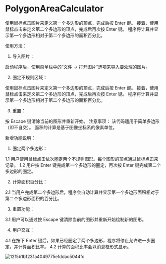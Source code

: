 # PolygonAreaCalculator
 使用鼠标点击图片来定义第一个多边形的顶点，完成后按 Enter 键。 接着，使用鼠标点击来定义第二个多边形的顶点，完成后再次按 Enter 键。 程序将计算并显示第一个多边形相对于第二个多边形的面积百分比。

使用方法：
1. 导入图片：

启动程序后，使用菜单栏中的“文件 -> 打开图片”选项来导入要处理的图片。

2. 圈定不规则区域：

使用鼠标点击图片来定义第一个多边形的顶点，完成后按 Enter 键。
接着，使用鼠标点击来定义第二个多边形的顶点，完成后再次按 Enter 键。
程序将计算并显示第一个多边形相对于第二个多边形的面积百分比。

3. 重置：

按 Escape 键清除当前的图形并重新开始。
注意事项：
该代码适用于简单多边形（即不自交）。
面积的计算是基于图像坐标系的像素单位。

新增功能说明：
1. 圈定两个多边形：

1.1 用户使用鼠标点击依次圈定两个不规则图形。每个图形的顶点通过鼠标点击来记录。
1.2 用户按 Enter 键完成第一个多边形的圈定，再次按 Enter 键完成第二个多边形的圈定。

2. 计算面积百分比：

2.1 当用户完成第二个多边形后，程序会自动计算并显示第一个多边形面积相对于第二个多边形面积的百分比。

3. 重置功能：

3.1 用户可以通过按 Escape 键清除当前的图形并重新开始绘制新的图形。

4. 用户交互：

4.1 在按下 Enter 键后，如果已经圈定了两个多边形，程序将停止允许进一步圈定，并计算面积比率。
4.2 计算的面积比率会以消息框形式显示。

![12f5b1b1231a4049775efddac5044fc](https://github.com/user-attachments/assets/bad561bd-63f6-4400-8678-5861f12b91fb)


